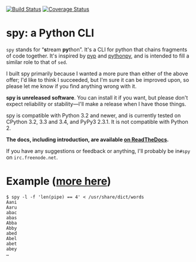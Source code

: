 [![Build Status](https://travis-ci.org/edk0/spy.svg?branch=master)](https://travis-ci.org/edk0/spy)
[![Coverage Status](https://img.shields.io/coveralls/edk0/spy.svg)](https://coveralls.io/r/edk0/spy?branch=master)

# spy: a Python CLI

`spy` stands for “<b>s</b>tream <b>py</b>thon”. It's a CLI for python that
chains fragments of code together. It's inspired by
[pyp](https://code.google.com/p/pyp/) and
[pythonpy](https://github.com/Russell91/pythonpy), and is intended to fill a
similar role to that of `sed`.

I built spy primarily because I wanted a more pure than either of the above
offer; I'd like to think I succeeded, but I'm sure it can be improved upon, so
please let me know if you find anything wrong with it.

**spy is unreleased software**. You can install it if you want, but please don't
expect reliability or stability—I'll make a release when I have those things.

spy is compatible with Python 3.2 and newer, and is currently tested on CPython
3.2, 3.3 and 3.4, and PyPy3 2.3.1. It is not compatible with Python 2.

**The docs, including introduction, are available
[on ReadTheDocs](https://spy.readthedocs.org/en/latest/).**

If you have any suggestions or feedback or anything, I'll probably be in`#spy`
on `irc.freenode.net`.

# Example ([more here](https://spy.readthedocs.org/en/latest/examples.html))

```console
$ spy -l -f 'len(pipe) == 4' < /usr/share/dict/words
Aani
Aaru
abac
abas
Abba
Abby
abed
Abel
abet
abey
…
```
